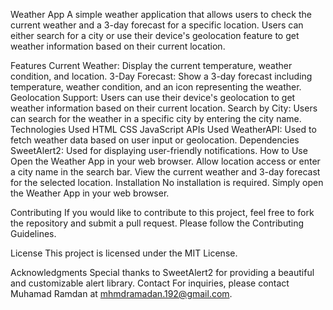Weather App
A simple weather application that allows users to check the current weather and a 3-day forecast for a specific location. Users can either search for a city or use their device's geolocation feature to get weather information based on their current location.

Features
Current Weather: Display the current temperature, weather condition, and location.
3-Day Forecast: Show a 3-day forecast including temperature, weather condition, and an icon representing the weather.
Geolocation Support: Users can use their device's geolocation to get weather information based on their current location.
Search by City: Users can search for the weather in a specific city by entering the city name.
Technologies Used
HTML
CSS
JavaScript
APIs Used
WeatherAPI: Used to fetch weather data based on user input or geolocation.
Dependencies
SweetAlert2: Used for displaying user-friendly notifications.
How to Use
Open the Weather App in your web browser.
Allow location access or enter a city name in the search bar.
View the current weather and 3-day forecast for the selected location.
Installation
No installation is required. Simply open the Weather App in your web browser.

Contributing
If you would like to contribute to this project, feel free to fork the repository and submit a pull request. Please follow the Contributing Guidelines.

License
This project is licensed under the MIT License.

Acknowledgments
Special thanks to SweetAlert2 for providing a beautiful and customizable alert library.
Contact
For inquiries, please contact Muhamad Ramdan at mhmdramadan.192@gmail.com.

